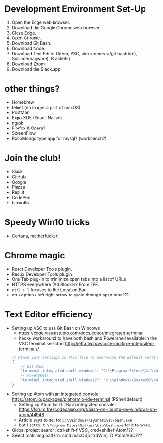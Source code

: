 # Development Environment Set-Up
1. Open the Edge web browser.
2. Download the Google Chrome web browser.
3. Close Edge.
4. Open Chrome.
5. Download Git Bash.
6. Download Node.
7. Download Text Editor (Atom, VSC, vim (comes w/git bash iirc), Sublime(nagware), Brackets)
8. Download Zoom
9. Download the Slack.app


# other things?
- Homebrew
- telnet (no longer a part of macOS)
- PostMan
- Expo XDE (React-Native)
- ngrok
- Firefox & Opera?
- ScreenFlow
- RoboMongo type app for mysql? (workbench?)

# Join the club!
- Slack
- GitHub
- Google
- Piazza
- Repl.it
- CodePen
- LinkedIn

# Speedy Win10 tricks
- Cortana, motherfucker!

# Chrome magic
- React Developer Tools plugin.
- Redux Developer Tools plugin.
- One Tab plug-in to minimize open tabs into a list of URLs
- HTTPS everywhere (Ad Blocker? From EFF.
- `ctrl + l` focuses to the Location Bar.
- ctrl+option+ left right arrow to cycle through open tabs???

# Text Editor efficiency
- Setting up VSC to use Git Bash on Windows
  - https://code.visualstudio.com/docs/editor/integrated-terminal
  - hacky workaround to have both bash and Powershell available in the VSC terminal selector: http://jeffa.tech/vscode-multiple-integrated-terminals/
  ```js
  // Place your settings in this file to overwrite the default settings
  {
      // Git Bash
      "terminal.integrated.shell.windows": "C:\\Program Files\\Git\\bin\\bash.exe",
      // PowerShell
      "terminal.integrated.shell.windows2": "C:\\Windows\\System32\\WindowsPowerShell\\v1.0\\powershell.exe"
  }
  ```
- Setting up Atom with an integrated console: https://atom.io/packages/platformio-ide-terminal (PShell default)
  - Setting up Atom for Git Bash integrated console: https://forum.freecodecamp.org/t/bash-on-ubuntu-on-windows-on-atom/44948
  - Article says to set to: `C:\\Windows\\sysnative\\bash.exe`
  - but I set to: `C:\Program Files\Git\usr\bin\bash.exe` for it to work.
- Global project search: ctrl-shift-f VSC, cmd+shift+f Atom???
- Select matching pattern: cmd(macOS)/ctrl(Win)+D Atom/VSC???
